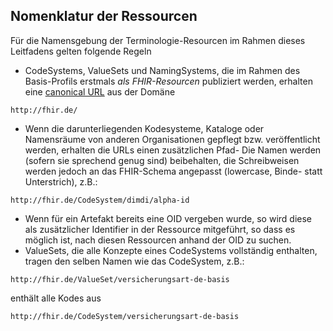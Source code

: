 ## Nomenklatur der Ressourcen
Für die Namensgebung der Terminologie-Resourcen im Rahmen dieses Leitfadens gelten folgende Regeln

- CodeSystems, ValueSets und NamingSystems, die im Rahmen des Basis-Profils erstmals *als FHIR-Resourcen* publiziert werden, erhalten eine [canonical URL](codesystem.html#4.7.3.1 "Resource Identity") aus der Domäne 
~~~~
http://fhir.de/
~~~~
- Wenn die darunterliegenden Kodesysteme, Kataloge oder Namensräume von anderen Organisationen gepflegt bzw. veröffentlicht werden, erhalten die URLs einen zusätzlichen Pfad- Die Namen werden (sofern sie sprechend genug sind) beibehalten, die Schreibweisen werden jedoch an das FHIR-Schema angepasst (lowercase, Binde- statt Unterstrich), z.B.: 
~~~~ 
http://fhir.de/CodeSystem/dimdi/alpha-id
~~~~
- Wenn für ein Artefakt bereits eine OID vergeben wurde, so wird diese als zusätzlicher Identifier in der Ressource mitgeführt, so dass es möglich ist, nach diesen Ressourcen anhand der OID zu suchen.
- ValueSets, die alle Konzepte eines CodeSystems vollständig enthalten, tragen den selben Namen wie das CodeSystem, z.B.:
~~~~
http://fhir.de/ValueSet/versicherungsart-de-basis
~~~~
enthält alle Kodes aus
~~~~
http://fhir.de/CodeSystem/versicherungsart-de-basis
~~~~
